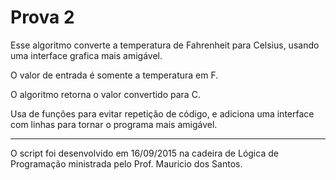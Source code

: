 # Prova 2

Esse algoritmo converte a temperatura de Fahrenheit para Celsius, usando uma interface grafica mais amigável.

O valor de entrada é somente a temperatura em F.

O algoritmo retorna o valor convertido para C.

Usa de funções para evitar repetição de código, e adiciona uma interface com linhas para tornar o programa mais amigável.

---
O script foi desenvolvido em 16/09/2015 na cadeira de Lógica de Programação ministrada pelo Prof. Mauricio dos Santos.
